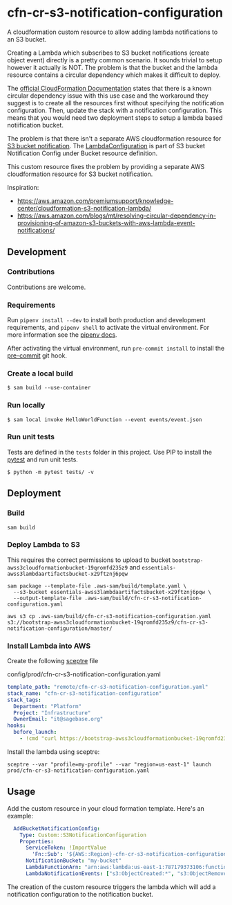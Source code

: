 # cfn-cr-s3-notification-configuration
A cloudformation custom resource to allow adding lambda notifications to an S3 bucket.

Creating a Lambda which subscribes to S3 bucket notifications (create object event) directly
is a pretty common scenario. It sounds trivial to setup however it actually is NOT.  The problem
is that the bucket and the lambda resource contains a circular dependency which makes it
difficult to deploy.

The [official CloudFormation Documentation](https://docs.aws.amazon.com/AWSCloudFormation/latest/UserGuide/aws-properties-s3-bucket-notificationconfig.html)
states that there is a known circular dependency issue with this use case and the workaround
they suggest is to create all the resources first without specifying the notification configuration.
Then, update the stack with a notification configuration. This means that you would need two
deployment steps to setup a lambda based notiification bucket.

The problem is that there isn't a separate AWS cloudformation resource for
[S3 bucket notification](https://docs.aws.amazon.com/AWSCloudFormation/latest/UserGuide/aws-properties-s3-bucket-notificationconfig.html).
The [LambdaConfiguration](https://docs.aws.amazon.com/AWSCloudFormation/latest/UserGuide/aws-properties-s3-bucket-notificationconfig-lambdaconfig.html)
is part of S3 bucket Notification Config under Bucket resource definition.

This custom resource fixes the problem by providing a separate AWS cloudformation resource for S3
bucket notification.

Inspiration:
- https://aws.amazon.com/premiumsupport/knowledge-center/cloudformation-s3-notification-lambda/
- https://aws.amazon.com/blogs/mt/resolving-circular-dependency-in-provisioning-of-amazon-s3-buckets-with-aws-lambda-event-notifications/

## Development

### Contributions
Contributions are welcome.

### Requirements
Run `pipenv install --dev` to install both production and development
requirements, and `pipenv shell` to activate the virtual environment. For more
information see the [pipenv docs](https://pipenv.pypa.io/en/latest/).

After activating the virtual environment, run `pre-commit install` to install
the [pre-commit](https://pre-commit.com/) git hook.

### Create a local build

```shell script
$ sam build --use-container
```

### Run locally

```shell script
$ sam local invoke HelloWorldFunction --event events/event.json
```

### Run unit tests
Tests are defined in the `tests` folder in this project. Use PIP to install the
[pytest](https://docs.pytest.org/en/latest/) and run unit tests.

```shell script
$ python -m pytest tests/ -v
```

## Deployment

### Build

```shell script
sam build
```

### Deploy Lambda to S3
This requires the correct permissions to upload to bucket
`bootstrap-awss3cloudformationbucket-19qromfd235z9` and
`essentials-awss3lambdaartifactsbucket-x29ftznj6pqw`

```shell script
sam package --template-file .aws-sam/build/template.yaml \
  --s3-bucket essentials-awss3lambdaartifactsbucket-x29ftznj6pqw \
  --output-template-file .aws-sam/build/cfn-cr-s3-notification-configuration.yaml

aws s3 cp .aws-sam/build/cfn-cr-s3-notification-configuration.yaml s3://bootstrap-awss3cloudformationbucket-19qromfd235z9/cfn-cr-s3-notification-configuration/master/
```

### Install Lambda into AWS
Create the following [sceptre](https://github.com/Sceptre/sceptre) file

config/prod/cfn-cr-s3-notification-configuration.yaml
```yaml
template_path: "remote/cfn-cr-s3-notification-configuration.yaml"
stack_name: "cfn-cr-s3-notification-configuration"
stack_tags:
  Department: "Platform"
  Project: "Infrastructure"
  OwnerEmail: "it@sagebase.org"
hooks:
  before_launch:
    - !cmd "curl https://bootstrap-awss3cloudformationbucket-19qromfd235z9.s3.amazonaws.com/cfn-cr-s3-notification-configuration/master/cfn-cr-s3-notification-configuration.yaml --create-dirs -o templates/remote/cfn-cr-s3-notification-configuration.yaml"
```

Install the lambda using sceptre:
```shell script
sceptre --var "profile=my-profile" --var "region=us-east-1" launch prod/cfn-cr-s3-notification-configuration.yaml
```

## Usage

Add the custom resource in your cloud formation template. Here's an example:
```yaml
  AddBucketNotificationConfig:
    Type: Custom::S3NotificationConfiguration
    Properties:
      ServiceToken: !ImportValue
        'Fn::Sub': '${AWS::Region}-cfn-cr-s3-notification-configuration-LambdaConfigurationFunctionArn'
      NotificationBucket: "my-bucket"
      LambdaFunctionArn: "arn:aws:lambda:us-east-1:787179373106:function:cfn-cr-s3-notification-configuration-LambdaConfigurationFunction"
      LambdaNotificationEvents: ["s3:ObjectCreated:*", "s3:ObjectRemoved:*"]
```

The creation of the custom resource triggers the lambda which will add a notification configuration to
the notification bucket.

